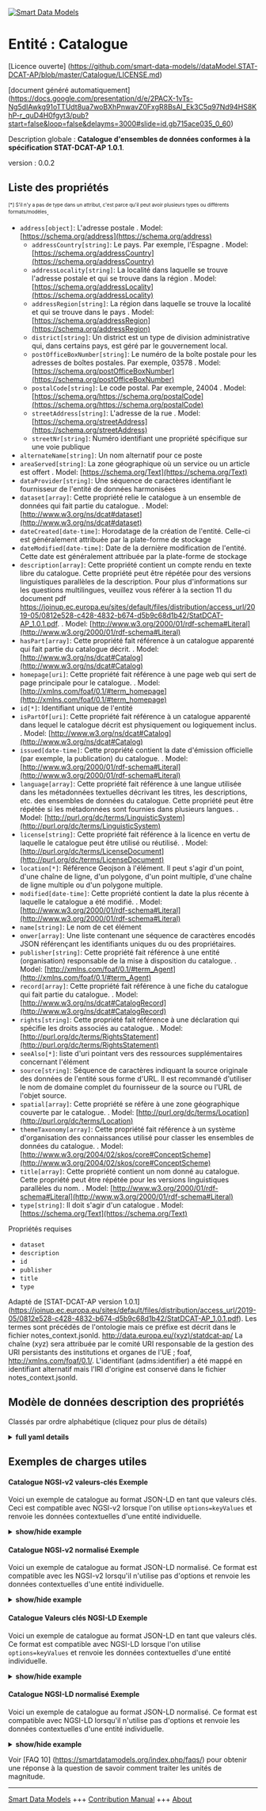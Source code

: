 <!-- 10-Header -->  
[![Smart Data Models](https://smartdatamodels.org/wp-content/uploads/2022/01/SmartDataModels_logo.png "Logo")](https://smartdatamodels.org)  
Entité : Catalogue  
==================<!-- /10-Header -->  
<!-- 15-License -->  
[Licence ouverte] (https://github.com/smart-data-models//dataModel.STAT-DCAT-AP/blob/master/Catalogue/LICENSE.md)  
[document généré automatiquement] (https://docs.google.com/presentation/d/e/2PACX-1vTs-Ng5dIAwkg91oTTUdt8ua7woBXhPnwavZ0FxgR8BsAI_Ek3C5q97Nd94HS8KhP-r_quD4H0fgyt3/pub?start=false&loop=false&delayms=3000#slide=id.gb715ace035_0_60)  
<!-- /15-License -->  
<!-- 20-Description -->  
Description globale : **Catalogue d'ensembles de données conformes à la spécification STAT-DCAT-AP 1.0.1**.  
version : 0.0.2  
<!-- /20-Description -->  
<!-- 30-PropertiesList -->  

## Liste des propriétés  

<sup><sub>[*] S'il n'y a pas de type dans un attribut, c'est parce qu'il peut avoir plusieurs types ou différents formats/modèles</sub></sup>.  
- `address[object]`: L'adresse postale  . Model: [https://schema.org/address](https://schema.org/address)	- `addressCountry[string]`: Le pays. Par exemple, l'Espagne  . Model: [https://schema.org/addressCountry](https://schema.org/addressCountry)  
	- `addressLocality[string]`: La localité dans laquelle se trouve l'adresse postale et qui se trouve dans la région  . Model: [https://schema.org/addressLocality](https://schema.org/addressLocality)  
	- `addressRegion[string]`: La région dans laquelle se trouve la localité et qui se trouve dans le pays  . Model: [https://schema.org/addressRegion](https://schema.org/addressRegion)  
	- `district[string]`: Un district est un type de division administrative qui, dans certains pays, est géré par le gouvernement local.    
	- `postOfficeBoxNumber[string]`: Le numéro de la boîte postale pour les adresses de boîtes postales. Par exemple, 03578  . Model: [https://schema.org/postOfficeBoxNumber](https://schema.org/postOfficeBoxNumber)  
	- `postalCode[string]`: Le code postal. Par exemple, 24004  . Model: [https://schema.org/https://schema.org/postalCode](https://schema.org/https://schema.org/postalCode)  
	- `streetAddress[string]`: L'adresse de la rue  . Model: [https://schema.org/streetAddress](https://schema.org/streetAddress)  
	- `streetNr[string]`: Numéro identifiant une propriété spécifique sur une voie publique    
- `alternateName[string]`: Un nom alternatif pour ce poste  - `areaServed[string]`: La zone géographique où un service ou un article est offert  . Model: [https://schema.org/Text](https://schema.org/Text)- `dataProvider[string]`: Une séquence de caractères identifiant le fournisseur de l'entité de données harmonisées  - `dataset[array]`: Cette propriété relie le catalogue à un ensemble de données qui fait partie du catalogue.  . Model: [http://www.w3.org/ns/dcat#dataset](http://www.w3.org/ns/dcat#dataset)- `dateCreated[date-time]`: Horodatage de la création de l'entité. Celle-ci est généralement attribuée par la plate-forme de stockage  - `dateModified[date-time]`: Date de la dernière modification de l'entité. Cette date est généralement attribuée par la plate-forme de stockage  - `description[array]`: Cette propriété contient un compte rendu en texte libre du catalogue. Cette propriété peut être répétée pour des versions linguistiques parallèles de la description. Pour plus d'informations sur les questions multilingues, veuillez vous référer à la section 11 du document pdf https://joinup.ec.europa.eu/sites/default/files/distribution/access_url/2019-05/0812e528-c428-4832-b674-d5b9c68d1b42/StatDCAT-AP_1.0.1.pdf.  . Model: [http://www.w3.org/2000/01/rdf-schema#Literal](http://www.w3.org/2000/01/rdf-schema#Literal)- `hasPart[array]`: Cette propriété fait référence à un catalogue apparenté qui fait partie du catalogue décrit.  . Model: [http://www.w3.org/ns/dcat#Catalog](http://www.w3.org/ns/dcat#Catalog)- `homepage[uri]`: Cette propriété fait référence à une page web qui sert de page principale pour le catalogue.  . Model: [http://xmlns.com/foaf/0.1/#term_homepage](http://xmlns.com/foaf/0.1/#term_homepage)- `id[*]`: Identifiant unique de l'entité  - `isPartOf[uri]`: Cette propriété fait référence à un catalogue apparenté dans lequel le catalogue décrit est physiquement ou logiquement inclus.  . Model: [http://www.w3.org/ns/dcat#Catalog](http://www.w3.org/ns/dcat#Catalog)- `issued[date-time]`: Cette propriété contient la date d'émission officielle (par exemple, la publication) du catalogue.  . Model: [http://www.w3.org/2000/01/rdf-schema#Literal](http://www.w3.org/2000/01/rdf-schema#Literal)- `language[array]`: Cette propriété fait référence à une langue utilisée dans les métadonnées textuelles décrivant les titres, les descriptions, etc. des ensembles de données du catalogue. Cette propriété peut être répétée si les métadonnées sont fournies dans plusieurs langues.  . Model: [http://purl.org/dc/terms/LinguisticSystem](http://purl.org/dc/terms/LinguisticSystem)- `license[string]`: Cette propriété fait référence à la licence en vertu de laquelle le catalogue peut être utilisé ou réutilisé.  . Model: [http://purl.org/dc/terms/LicenseDocument](http://purl.org/dc/terms/LicenseDocument)- `location[*]`: Référence Geojson à l'élément. Il peut s'agir d'un point, d'une chaîne de ligne, d'un polygone, d'un point multiple, d'une chaîne de ligne multiple ou d'un polygone multiple.  - `modified[date-time]`: Cette propriété contient la date la plus récente à laquelle le catalogue a été modifié.  . Model: [http://www.w3.org/2000/01/rdf-schema#Literal](http://www.w3.org/2000/01/rdf-schema#Literal)- `name[string]`: Le nom de cet élément  - `onwer[array]`: Une liste contenant une séquence de caractères encodés JSON référençant les identifiants uniques du ou des propriétaires.  - `publisher[string]`: Cette propriété fait référence à une entité (organisation) responsable de la mise à disposition du catalogue.  . Model: [http://xmlns.com/foaf/0.1/#term_Agent](http://xmlns.com/foaf/0.1/#term_Agent)- `record[array]`: Cette propriété fait référence à une fiche du catalogue qui fait partie du catalogue.  . Model: [http://www.w3.org/ns/dcat#CatalogRecord](http://www.w3.org/ns/dcat#CatalogRecord)- `rights[string]`: Cette propriété fait référence à une déclaration qui spécifie les droits associés au catalogue.  . Model: [http://purl.org/dc/terms/RightsStatement](http://purl.org/dc/terms/RightsStatement)- `seeAlso[*]`: liste d'uri pointant vers des ressources supplémentaires concernant l'élément  - `source[string]`: Séquence de caractères indiquant la source originale des données de l'entité sous forme d'URL. Il est recommandé d'utiliser le nom de domaine complet du fournisseur de la source ou l'URL de l'objet source.  - `spatial[array]`: Cette propriété se réfère à une zone géographique couverte par le catalogue.  . Model: [http://purl.org/dc/terms/Location](http://purl.org/dc/terms/Location)- `themeTaxonomy[array]`: Cette propriété fait référence à un système d'organisation des connaissances utilisé pour classer les ensembles de données du catalogue.  . Model: [http://www.w3.org/2004/02/skos/core#ConceptScheme](http://www.w3.org/2004/02/skos/core#ConceptScheme)- `title[array]`: Cette propriété contient un nom donné au catalogue. Cette propriété peut être répétée pour les versions linguistiques parallèles du nom.  . Model: [http://www.w3.org/2000/01/rdf-schema#Literal](http://www.w3.org/2000/01/rdf-schema#Literal)- `type[string]`: Il doit s'agir d'un catalogue  . Model: [https://schema.org/Text](https://schema.org/Text)<!-- /30-PropertiesList -->  
<!-- 35-RequiredProperties -->  
Propriétés requises  
- `dataset`  - `description`  - `id`  - `publisher`  - `title`  - `type`  <!-- /35-RequiredProperties -->  
<!-- 40-RequiredProperties -->  
Adapté de [STAT-DCAT-AP version 1.0.1] (https://joinup.ec.europa.eu/sites/default/files/distribution/access_url/2019-05/0812e528-c428-4832-b674-d5b9c68d1b42/StatDCAT-AP_1.0.1.pdf). Les termes sont précédés de l'ontologie mais ce préfixe est décrit dans le fichier notes_context.jsonld. http://data.europa.eu/(xyz)/statdcat-ap/ La chaîne (xyz) sera attribuée par le comité URI responsable de la gestion des URI persistants des institutions et organes de l'UE ; foaf, http://xmlns.com/foaf/0.1/. L'identifiant (adms:identifier) a été mappé en identifiant alternatif mais l'IRI d'origine est conservé dans le fichier notes_context.jsonld.  
<!-- /40-RequiredProperties -->  
<!-- 50-DataModelHeader -->  
## Modèle de données description des propriétés  
Classés par ordre alphabétique (cliquez pour plus de détails)  
<!-- /50-DataModelHeader -->  
<!-- 60-ModelYaml -->  
<details><summary><strong>full yaml details</strong></summary>    
```yaml  
Catalogue:    
  description: Catalogue of datasets compliant with STAT-DCAT-AP 1.0.1 specification.    
  properties:    
    address:    
      description: The mailing address    
      properties:    
        addressCountry:    
          description: 'The country. For example, Spain'    
          type: string    
          x-ngsi:    
            model: https://schema.org/addressCountry    
            type: Property    
        addressLocality:    
          description: 'The locality in which the street address is, and which is in the region'    
          type: string    
          x-ngsi:    
            model: https://schema.org/addressLocality    
            type: Property    
        addressRegion:    
          description: 'The region in which the locality is, and which is in the country'    
          type: string    
          x-ngsi:    
            model: https://schema.org/addressRegion    
            type: Property    
        district:    
          description: 'A district is a type of administrative division that, in some countries, is managed by the local government'    
          type: string    
          x-ngsi:    
            type: Property    
        postOfficeBoxNumber:    
          description: 'The post office box number for PO box addresses. For example, 03578'    
          type: string    
          x-ngsi:    
            model: https://schema.org/postOfficeBoxNumber    
            type: Property    
        postalCode:    
          description: 'The postal code. For example, 24004'    
          type: string    
          x-ngsi:    
            model: https://schema.org/https://schema.org/postalCode    
            type: Property    
        streetAddress:    
          description: The street address    
          type: string    
          x-ngsi:    
            model: https://schema.org/streetAddress    
            type: Property    
        streetNr:    
          description: Number identifying a specific property on a public street    
          type: string    
          x-ngsi:    
            type: Property    
      type: object    
      x-ngsi:    
        model: https://schema.org/address    
        type: Property    
    alternateName:    
      description: An alternative name for this item    
      type: string    
      x-ngsi:    
        type: Property    
    areaServed:    
      description: The geographic area where a service or offered item is provided    
      type: string    
      x-ngsi:    
        model: https://schema.org/Text    
        type: Property    
    dataProvider:    
      description: A sequence of characters identifying the provider of the harmonised data entity    
      type: string    
      x-ngsi:    
        type: Property    
    dataset:    
      description: This property links the Catalogue with a Dataset that is part of the Catalogue    
      items:    
        anyOf:    
          - description: Identifier format of any NGSI entity    
            maxLength: 256    
            minLength: 1    
            pattern: ^[\w\-\.\{\}\$\+\*\[\]`|~^@!,:\\]+$    
            type: string    
            x-ngsi:    
              type: Property    
          - description: Identifier format of any NGSI entity    
            format: uri    
            type: string    
            x-ngsi:    
              type: Property    
      type: array    
      x-ngsi:    
        model: "http://www.w3.org/ns/dcat#dataset"    
        type: Relationship    
    dateCreated:    
      description: Entity creation timestamp. This will usually be allocated by the storage platform    
      format: date-time    
      type: string    
      x-ngsi:    
        type: Property    
    dateModified:    
      description: Timestamp of the last modification of the entity. This will usually be allocated by the storage platform    
      format: date-time    
      type: string    
      x-ngsi:    
        type: Property    
    description:    
      description: 'This property contains a free-text account of the Catalogue. This property can be repeated for parallel language versions of the description. For further information on multilingual issues, please refer to section 11 of the pdf document https://joinup.ec.europa.eu/sites/default/files/distribution/access_url/2019-05/0812e528-c428-4832-b674-d5b9c68d1b42/StatDCAT-AP_1.0.1.pdf'    
      items:    
        description: Catalog description in different languages    
        type: string    
        x-ngsi:    
          type: Property    
      type: array    
      x-ngsi:    
        model: "http://www.w3.org/2000/01/rdf-schema#Literal"    
        type: Property    
    hasPart:    
      description: This property refers to a related Catalogue that is part of the described Catalogue    
      items:    
        format: uri    
        type: string    
      type: array    
      x-ngsi:    
        model: "http://www.w3.org/ns/dcat#Catalog"    
        type: Relationship    
    homepage:    
      description: This property refers to a web page that acts as the main page for the Catalogue    
      format: uri    
      type: string    
      x-ngsi:    
        model: "http://xmlns.com/foaf/0.1/#term_homepage"    
        type: Property    
    id:    
      anyOf:    
        - description: Identifier format of any NGSI entity    
          maxLength: 256    
          minLength: 1    
          pattern: ^[\w\-\.\{\}\$\+\*\[\]`|~^@!,:\\]+$    
          type: string    
          x-ngsi:    
            type: Property    
        - description: Identifier format of any NGSI entity    
          format: uri    
          type: string    
          x-ngsi:    
            type: Property    
      description: Unique identifier of the entity    
      x-ngsi:    
        type: Property    
    isPartOf:    
      description: This property refers to a related Catalogue in which the described Catalogue is physically or logically included    
      format: uri    
      type: string    
      x-ngsi:    
        model: "http://www.w3.org/ns/dcat#Catalog"    
        type: Relationship    
    issued:    
      description: 'This property contains the date of formal issuance (e.g., publication) of the Catalogue'    
      format: date-time    
      type: string    
      x-ngsi:    
        model: "http://www.w3.org/2000/01/rdf-schema#Literal"    
        type: Property    
    language:    
      description: 'This property refers to a language used in the textual metadata describing titles, descriptions, etc. of the Datasets in the Catalogue. This property can be repeated if the  metadata is provided in multiple languages'    
      items:    
        type: string    
      type: array    
      x-ngsi:    
        model: http://purl.org/dc/terms/LinguisticSystem    
        type: Property    
    license:    
      description: This property refers to the licence under which the Catalogue can be used or reused    
      type: string    
      x-ngsi:    
        model: http://purl.org/dc/terms/LicenseDocument    
        type: Property    
    location:    
      description: 'Geojson reference to the item. It can be Point, LineString, Polygon, MultiPoint, MultiLineString or MultiPolygon'    
      oneOf:    
        - description: Geojson reference to the item. Point    
          properties:    
            bbox:    
              items:    
                type: number    
              minItems: 4    
              type: array    
            coordinates:    
              items:    
                type: number    
              minItems: 2    
              type: array    
            type:    
              enum:    
                - Point    
              type: string    
          required:    
            - type    
            - coordinates    
          title: GeoJSON Point    
          type: object    
          x-ngsi:    
            type: GeoProperty    
        - description: Geojson reference to the item. LineString    
          properties:    
            bbox:    
              items:    
                type: number    
              minItems: 4    
              type: array    
            coordinates:    
              items:    
                items:    
                  type: number    
                minItems: 2    
                type: array    
              minItems: 2    
              type: array    
            type:    
              enum:    
                - LineString    
              type: string    
          required:    
            - type    
            - coordinates    
          title: GeoJSON LineString    
          type: object    
          x-ngsi:    
            type: GeoProperty    
        - description: Geojson reference to the item. Polygon    
          properties:    
            bbox:    
              items:    
                type: number    
              minItems: 4    
              type: array    
            coordinates:    
              items:    
                items:    
                  items:    
                    type: number    
                  minItems: 2    
                  type: array    
                minItems: 4    
                type: array    
              type: array    
            type:    
              enum:    
                - Polygon    
              type: string    
          required:    
            - type    
            - coordinates    
          title: GeoJSON Polygon    
          type: object    
          x-ngsi:    
            type: GeoProperty    
        - description: Geojson reference to the item. MultiPoint    
          properties:    
            bbox:    
              items:    
                type: number    
              minItems: 4    
              type: array    
            coordinates:    
              items:    
                items:    
                  type: number    
                minItems: 2    
                type: array    
              type: array    
            type:    
              enum:    
                - MultiPoint    
              type: string    
          required:    
            - type    
            - coordinates    
          title: GeoJSON MultiPoint    
          type: object    
          x-ngsi:    
            type: GeoProperty    
        - description: Geojson reference to the item. MultiLineString    
          properties:    
            bbox:    
              items:    
                type: number    
              minItems: 4    
              type: array    
            coordinates:    
              items:    
                items:    
                  items:    
                    type: number    
                  minItems: 2    
                  type: array    
                minItems: 2    
                type: array    
              type: array    
            type:    
              enum:    
                - MultiLineString    
              type: string    
          required:    
            - type    
            - coordinates    
          title: GeoJSON MultiLineString    
          type: object    
          x-ngsi:    
            type: GeoProperty    
        - description: Geojson reference to the item. MultiLineString    
          properties:    
            bbox:    
              items:    
                type: number    
              minItems: 4    
              type: array    
            coordinates:    
              items:    
                items:    
                  items:    
                    items:    
                      type: number    
                    minItems: 2    
                    type: array    
                  minItems: 4    
                  type: array    
                type: array    
              type: array    
            type:    
              enum:    
                - MultiPolygon    
              type: string    
          required:    
            - type    
            - coordinates    
          title: GeoJSON MultiPolygon    
          type: object    
          x-ngsi:    
            type: GeoProperty    
      x-ngsi:    
        type: GeoProperty    
    modified:    
      description: This property contains the most recent date on which the Catalogue was modified    
      format: date-time    
      type: string    
      x-ngsi:    
        model: "http://www.w3.org/2000/01/rdf-schema#Literal"    
        type: Property    
    name:    
      description: The name of this item    
      type: string    
      x-ngsi:    
        type: Property    
    owner:    
      description: A List containing a JSON encoded sequence of characters referencing the unique Ids of the owner(s)    
      items:    
        anyOf:    
          - description: Identifier format of any NGSI entity    
            maxLength: 256    
            minLength: 1    
            pattern: ^[\w\-\.\{\}\$\+\*\[\]`|~^@!,:\\]+$    
            type: string    
            x-ngsi:    
              type: Property    
          - description: Identifier format of any NGSI entity    
            format: uri    
            type: string    
            x-ngsi:    
              type: Property    
        description: Unique identifier of the entity    
        x-ngsi:    
          type: Property    
      type: array    
      x-ngsi:    
        type: Property    
    publisher:    
      description: This property refers to an entity (organisation) responsible for making the Catalogue available    
      type: string    
      x-ngsi:    
        model: "http://xmlns.com/foaf/0.1/#term_Agent"    
        type: Property    
    record:    
      description: This property refers to a Catalogue Record that is part of the Catalogue    
      items:    
        anyOf:    
          - description: Identifier format of any NGSI entity    
            maxLength: 256    
            minLength: 1    
            pattern: ^[\w\-\.\{\}\$\+\*\[\]`|~^@!,:\\]+$    
            type: string    
            x-ngsi:    
              type: Property    
          - description: Identifier format of any NGSI entity    
            format: uri    
            type: string    
            x-ngsi:    
              type: Property    
      type: array    
      x-ngsi:    
        model: "http://www.w3.org/ns/dcat#CatalogRecord"    
        type: Relationship    
    rights:    
      description: This property refers to a statement that specifies rights associated with the Catalogue    
      type: string    
      x-ngsi:    
        model: http://purl.org/dc/terms/RightsStatement    
        type: Property    
    seeAlso:    
      description: list of uri pointing to additional resources about the item    
      oneOf:    
        - items:    
            format: uri    
            type: string    
          minItems: 1    
          type: array    
        - format: uri    
          type: string    
      x-ngsi:    
        type: Property    
    source:    
      description: 'A sequence of characters giving the original source of the entity data as a URL. Recommended to be the fully qualified domain name of the source provider, or the URL to the source object'    
      type: string    
      x-ngsi:    
        type: Property    
    spatial:    
      description: This property refers to a geographical area covered by the Catalogue    
      items:    
        description: 'Geojson reference to the item. It can be Point, LineString, Polygon, MultiPoint, MultiLineString or MultiPolygon'    
        oneOf:    
          - bbox:    
              items:    
                type: number    
              minItems: 4    
              type: array    
            coordinates:    
              items:    
                type: number    
              minItems: 2    
              type: array    
            type:    
              enum:    
                - Point    
              type: string    
          - bbox:    
              items:    
                type: number    
              minItems: 4    
              type: array    
            coordinates:    
              items:    
                items:    
                  type: number    
                minItems: 2    
                type: array    
              minItems: 2    
              type: array    
            type:    
              enum:    
                - LineString    
              type: string    
          - bbox:    
              items:    
                type: number    
              minItems: 4    
              type: array    
            coordinates:    
              items:    
                items:    
                  items:    
                    type: number    
                  minItems: 2    
                  type: array    
                minItems: 4    
                type: array    
              type: array    
            type:    
              enum:    
                - Polygon    
              type: string    
          - bbox:    
              items:    
                type: number    
              minItems: 4    
              type: array    
            coordinates:    
              items:    
                items:    
                  type: number    
                minItems: 2    
                type: array    
              type: array    
            type:    
              enum:    
                - MultiPoint    
              type: string    
          - bbox:    
              items:    
                type: number    
              minItems: 4    
              type: array    
            coordinates:    
              items:    
                items:    
                  items:    
                    type: number    
                  minItems: 2    
                  type: array    
                minItems: 2    
                type: array    
              type: array    
            type:    
              enum:    
                - MultiLineString    
              type: string    
          - bbox:    
              items:    
                type: number    
              minItems: 4    
              type: array    
            coordinates:    
              items:    
                items:    
                  items:    
                    items:    
                    minItems: 2    
                    type: array    
                  minItems: 4    
                  type: array    
                type: array    
              type: array    
            type:    
              enum:    
                - MultiPolygon    
              type: string    
        x-ngsi:    
          type: GeoProperty    
      type: array    
      x-ngsi:    
        model: http://purl.org/dc/terms/Location    
        type: GeoProperty    
    themeTaxonomy:    
      description: This property refers to a knowledge organization system used to classify the Catalogue's Datasets    
      items:    
        type: string    
      type: array    
      x-ngsi:    
        model: "http://www.w3.org/2004/02/skos/core#ConceptScheme"    
        type: Property    
    title:    
      description: This property contains a name given to the Catalogue. This property can be repeated for parallel language versions of the name    
      items:    
        type: string    
      type: array    
      x-ngsi:    
        model: "http://www.w3.org/2000/01/rdf-schema#Literal"    
        type: Property    
    type:    
      description: It has to be Catalogue    
      enum:    
        - Catalogue    
      type: string    
      x-ngsi:    
        model: https://schema.org/Text    
        type: Property    
  required:    
    - id    
    - type    
    - dataset    
    - description    
    - publisher    
    - title    
  type: object    
  x-derived-from: https://joinup.ec.europa.eu/sites/default/files/distribution/access_url/2019-05/0812e528-c428-4832-b674-d5b9c68d1b42/StatDCAT-AP_1.0.1.pdf    
  x-disclaimer: 'Redistribution and use in source and binary forms, with or without modification, are permitted  provided that the license conditions are met. Copyleft (c) 2022 Contributors to Smart Data Models Program'    
  x-license-url: https://github.com/smart-data-models/dataModel.STAT-DCAT-AP/blob/master/Catalogue/LICENSE.md    
  x-model-schema: https://smart-data-models.github.io/dataModel.STAT-DCAT-AP/Catalogue/schema.json    
  x-model-tags: INTERSTAT    
  x-version: 0.0.2    
```  
</details>    
<!-- /60-ModelYaml -->  
<!-- 70-MiddleNotes -->  
<!-- /70-MiddleNotes -->  
<!-- 80-Examples -->  
## Exemples de charges utiles  
#### Catalogue NGSI-v2 valeurs-clés Exemple  
Voici un exemple de catalogue au format JSON-LD en tant que valeurs clés. Ceci est compatible avec NGSI-v2 lorsque l'on utilise `options=keyValues` et renvoie les données contextuelles d'une entité individuelle.  
<details><summary><strong>show/hide example</strong></summary>    
```json  
{  
  "id": "urn:ngsi-ld:Catalogue:id:KSLT:97146192",  
  "type": "Catalogue",  
  "dateCreated": "2023-03-20T18:53:50Z",  
  "dateModified": "2023-06-29T11:37:12Z",  
  "source": "INE",  
  "name": "Catalogue of statistical resources",  
  "alternateName": "Catalogue",  
  "description": [  
    "List of converted statistical resources"  
  ],  
  "dataProvider": "INE",  
  "owner": [  
    "urn:ngsi-ld:Catalogue:items:FRAY:12902985",  
    "urn:ngsi-ld:Catalogue:items:WMSS:90165917"  
  ],  
  "seeAlso": [  
    "urn:ngsi-ld:Catalogue:items:XSHA:97687196"  
  ],  
  "location": {  
    "type": "Point",  
    "coordinates": [  
      52.5209531,  
      13.3256918  
    ]  
  },  
  "address": {  
    "streetAddress": "Franklinstrasse 13",  
    "addressLocality": "Berlin",  
    "addressRegion": "Berlin",  
    "addressCountry": "Germany",  
    "postalCode": "10587",  
    "postOfficeBoxNumber": "",  
    "streetNr": "13",  
    "district": ""  
  },  
  "areaServed": "",  
  "dataset": [  
    "urn:ngsi-ld:Catalogue:dataset:VLNR:72960176"  
  ],  
  "publisher": "INE",  
  "title": [  
    "Catalogue or statistical resources",  
    "Catalogo de recursos estadisticos"  
  ],  
  "homepage": "urn:ngsi-ld:Catalogue:homepage:FXWI:96370263",  
  "language": [  
    "SP",  
    "EN"  
  ],  
  "licence": "CC BY 4.0",  
  "releaseDate": "2023-01-20T11:03:48Z",  
  "themes": [  
    "demography",  
    "social movements"  
  ],  
  "modificationDate": "2023-02-24T16:28:58Z",  
  "hasPart": [  
    "urn:ngsi-ld:Catalogue:hasPart:EQFC:38298320"  
  ],  
  "isPartOf": "urn:ngsi-ld:Catalogue:isPartOf:JACJ:87819283",  
  "record": [  
    "urn:ngsi-ld:Catalogue:record:UEFV:49174271"  
  ],  
  "rights": "Open licensed",  
  "spatial_geographic": [  
    {  
      "type": "Point",  
      "coordinates": [  
        121.7,  
        146.6  
      ],  
      "bbox": [  
        46.5,  
        926.8,  
        995.6,  
        403.5  
      ]  
    },  
    {  
      "type": "Point",  
      "coordinates": [  
        60.3,  
        491.9  
      ],  
      "bbox": [  
        652.6,  
        335.8,  
        341.6,  
        875.0  
      ]  
    }  
  ]  
}  
```  
</details>  
#### Catalogue NGSI-v2 normalisé Exemple  
Voici un exemple de catalogue au format JSON-LD normalisé. Ce format est compatible avec les NGSI-v2 lorsqu'il n'utilise pas d'options et renvoie les données contextuelles d'une entité individuelle.  
<details><summary><strong>show/hide example</strong></summary>    
```json  
{  
  "id": "urn:ngsi-ld:Catalogue:id:KSLT:97146192",  
  "type": "Catalogue",  
  "dateCreated": {  
    "type": "Date-Time",  
    "value": "2023-03-20T18:53:50Z"  
  },  
  "dateModified": {  
    "type": "Date-Time",  
    "value": "2023-06-29T11:37:12Z"  
  },  
  "source": {  
    "type": "Text",  
    "value": "INE"  
  },  
  "name": {  
    "type": "Text",  
    "value": "Catalogue of statistical resources"  
  },  
  "alternateName": {  
    "type": "Text",  
    "value": "Catalogue"  
  },  
  "description": {  
    "type": "StructuredValue",  
    "value": [  
      "List of converted statistical resources"  
    ]  
  },  
  "dataProvider": {  
    "type": "Text",  
    "value": "INE"  
  },  
  "owner": {  
    "type": "array",  
    "value": [  
      "urn:ngsi-ld:Catalogue:items:FRAY:12902985",  
      "urn:ngsi-ld:Catalogue:items:WMSS:90165917"  
    ]  
  },  
  "seeAlso": {  
    "type": "array",  
    "value": [  
      "urn:ngsi-ld:Catalogue:items:XSHA:97687196"  
    ]  
  },  
  "location": {  
    "type": "geo:json",  
    "value": {  
      "type": "Point",  
      "coordinates": [  
        52.5209531,  
        13.3256918  
      ]  
    }  
  },  
  "address": {  
    "type": "StructuredValue",  
    "value": {  
      "streetAddress": "Franklinstrasse 13",  
      "addressLocality": "Berlin",  
      "addressRegion": "Berlin",  
      "addressCountry": "Germany",  
      "postalCode": "10587",  
      "postOfficeBoxNumber": "",  
      "streetNr": "13",  
      "district": ""  
    }  
  },  
  "areaServed": {  
    "type": "Text",  
    "value": ""  
  },  
  "dataset": {  
    "type": "array",  
    "value": [  
      "urn:ngsi-ld:Catalogue:dataset:VLNR:72960176"  
    ]  
  },  
  "publisher": {  
    "type": "Text",  
    "value": "INE"  
  },  
  "title": {  
    "type": "array",  
    "value": [  
      "Catalogue or statistical resources",  
      "Catálogo de recursos estadisticos"  
    ]  
  },  
  "homepage": {  
    "type": "Text",  
    "value": "urn:ngsi-ld:Catalogue:homepage:FXWI:96370263"  
  },  
  "language": {  
    "type": "array",  
    "value": [  
      "SP",  
      "EN"  
    ]  
  },  
  "licence": {  
    "type": "Text",  
    "value": "CC BY 4.0"  
  },  
  "releaseDate": {  
    "type": "Date-Time",  
    "value": "2023-01-20T11:03:48Z"  
  },  
  "themes": {  
    "type": "array",  
    "value": [  
      "demography",  
      "social movements"  
    ]  
  },  
  "modificationDate": {  
    "type": "Date-Time",  
    "value": "2023-02-24T16:28:58Z"  
  },  
  "hasPart": {  
    "type": "array",  
    "value": [  
      "urn:ngsi-ld:Catalogue:hasPart:EQFC:38298320"  
    ]  
  },  
  "isPartOf": {  
    "type": "URI",  
    "value": "urn:ngsi-ld:Catalogue:isPartOf:JACJ:87819283"  
  },  
  "record": {  
    "type": "array",  
    "value": [  
      "urn:ngsi-ld:Catalogue:record:UEFV:49174271"  
    ]  
  },  
  "rights": {  
    "type": "Text",  
    "value": "Open licensed"  
  },  
  "spatial_geographic": {  
    "type": "geo:json",  
    "value": [  
      {  
        "type": "Point",  
        "coordinates": [  
          121.7,  
          146.6  
        ],  
        "bbox": [  
          46.5,  
          926.8,  
          995.6,  
          403.5  
        ]  
      },  
      {  
        "type": "Point",  
        "coordinates": [  
          60.3,  
          491.9  
        ],  
        "bbox": [  
          652.6,  
          335.8,  
          341.6,  
          875.0  
        ]  
      }  
    ]  
  }  
}  
```  
</details>  
#### Catalogue Valeurs clés NGSI-LD Exemple  
Voici un exemple de catalogue au format JSON-LD en tant que valeurs clés. Ce format est compatible avec NGSI-LD lorsque l'on utilise `options=keyValues` et renvoie les données contextuelles d'une entité individuelle.  
<details><summary><strong>show/hide example</strong></summary>    
```json  
{  
  "id": "urn:ngsi-ld:Catalogue:id:KSLT:97146192",  
  "type": "Catalogue",  
  "dateCreated": "2023-03-20T18:53:50Z",  
  "dateModified": "2023-06-29T11:37:12Z",  
  "source": "INE",  
  "name": "Catalogue of statistical resources",  
  "alternateName": "Catalogue",  
  "description": [  
    "List of converted statistical resources"  
  ],  
  "dataProvider": "INE",  
  "owner": [  
    "urn:ngsi-ld:Catalogue:items:FRAY:12902985",  
    "urn:ngsi-ld:Catalogue:items:WMSS:90165917"  
  ],  
  "seeAlso": [  
    "urn:ngsi-ld:Catalogue:items:XSHA:97687196"  
  ],  
  "location": {  
    "type": "Point",  
    "coordinates": [  
      52.5209531,  
      13.3256918  
    ]  
  },  
  "address": {  
    "streetAddress": "Franklinstrasse 13",  
    "addressLocality": "Berlin",  
    "addressRegion": "Berlin",  
    "addressCountry": "Germany",  
    "postalCode": "10587",  
    "postOfficeBoxNumber": "",  
    "streetNr": "13",  
    "district": ""  
  },  
  "areaServed": "",  
  "dataset": [  
    "urn:ngsi-ld:Catalogue:dataset:VLNR:72960176"  
  ],  
  "publisher": "INE",  
  "title": [  
    "Catalogue or statistical resources",  
    "Catalogo de recursos estadisticos"  
  ],  
  "homepage": "urn:ngsi-ld:Catalogue:homepage:FXWI:96370263",  
  "language": [  
    "SP",  
    "EN"  
  ],  
  "licence": "CC BY 4.0",  
  "releaseDate": "2023-01-20T11:03:48Z",  
  "themes": [  
    "demography",  
    "social movements"  
  ],  
  "modificationDate": "2023-02-24T16:28:58Z",  
  "hasPart": [  
    "urn:ngsi-ld:Catalogue:hasPart:EQFC:38298320"  
  ],  
  "isPartOf": "urn:ngsi-ld:Catalogue:isPartOf:JACJ:87819283",  
  "record": [  
    "urn:ngsi-ld:Catalogue:record:UEFV:49174271"  
  ],  
  "rights": "Open licensed",  
  "spatial_geographic": [  
    {  
      "type": "Point",  
      "coordinates": [  
        121.7,  
        146.6  
      ],  
      "bbox": [  
        46.5,  
        926.8,  
        995.6,  
        403.5  
      ]  
    },  
    {  
      "type": "Point",  
      "coordinates": [  
        60.3,  
        491.9  
      ],  
      "bbox": [  
        652.6,  
        335.8,  
        341.6,  
        875.0  
      ]  
    }  
  ],  
  "@context": [  
    "https://raw.githubusercontent.com/smart-data-models/dataModel.STAT-DCAT-AP/master/context.jsonld"  
  ]  
}  
```  
</details>  
#### Catalogue NGSI-LD normalisé Exemple  
Voici un exemple de catalogue au format JSON-LD normalisé. Ce format est compatible avec NGSI-LD lorsqu'il n'utilise pas d'options et renvoie les données contextuelles d'une entité individuelle.  
<details><summary><strong>show/hide example</strong></summary>    
```json  
{  
  "id": "urn:ngsi-ld:Catalogue:id:KSLT:97146192",  
  "type": "Catalogue",  
  "dateCreated": {  
    "type": "Property",  
    "value": {  
      "@type": "DateTime",  
      "@value": "2023-03-20T18:53:50Z"  
    }  
  },  
  "dateModified": {  
    "type": "Property",  
    "value": {  
      "@type": "DateTime",  
      "@value": "2023-06-29T11:37:12Z"  
    }  
  },  
  "source": {  
    "type": "Property",  
    "value": "INE"  
  },  
  "name": {  
    "type": "Property",  
    "value": "Catalogue of statistical resources"  
  },  
  "alternateName": {  
    "type": "Property",  
    "value": "Catalogue"  
  },  
  "description": {  
    "type": "Property",  
    "value": [  
      "List of converted statistical resources"  
      ]  
  },  
  "dataProvider": {  
    "type": "Property",  
    "value": "INE"  
  },  
  "owner": {  
    "type": "Property",  
    "value": [  
      "urn:ngsi-ld:Catalogue:items:FRAY:12902985",  
      "urn:ngsi-ld:Catalogue:items:WMSS:90165917"  
    ]  
  },  
  "seeAlso": {  
    "type": "Property",  
    "value": [  
      "urn:ngsi-ld:Catalogue:items:XSHA:97687196"  
    ]  
  },  
  "location": {  
    "type": "Property",  
    "value": {  
      "type": "Point",  
      "coordinates": [  
        52.5209531,  
        13.3256918  
      ]  
    }  
  },  
  "address": {  
    "streetAddress": "Franklinstrasse 13",  
    "addressLocality": "Berlin",  
    "addressRegion": "Berlin",  
    "addressCountry": "Germany",  
    "postalCode": "10587",  
    "postOfficeBoxNumber": "",  
    "streetNr": "13",  
    "district": ""  
  },  
  "areaServed": "",  
  "dataset": {  
    "type": "Relationship",  
    "object": ["urn:ngsi-ld:Catalogue:dataset:VLNR:72960176"]  
  },  
  "publisher": {  
    "type": "Property",  
    "value": "INE"  
  },  
  "title": {  
    "type": "Property",  
    "value": [  
      "Catalogue or statistical resources",  
      "CatÃ¡logo de recursos estadisticos"  
    ]  
  },  
  "homepage": {  
    "type": "Property",  
    "value": "urn:ngsi-ld:Catalogue:homepage:FXWI:96370263"  
  },  
  "language": {  
    "type": "Property",  
    "value": [  
      "SP",  
      "EN"  
    ]  
  },  
  "license": {  
    "type": "Property",  
    "value": "CC BY 4.0"  
  },  
  "issued": {  
    "type": "Property",  
    "value": {  
      "@type": "DateTime",  
      "@value": "2023-01-20T11:03:48Z"  
    }  
  },  
  "themeTaxonomy": {  
    "type": "Property",  
    "value": [  
      "demography",  
      "social movements"  
    ]  
  },  
  "modified": {  
    "type": "Property",  
    "value": {  
      "@type": "DateTime",  
      "@value": "2023-02-24T16:28:58Z"  
    }  
  },  
  "hasPart": {  
    "type": "Relationship",  
    "object": ["urn:ngsi-ld:Catalogue:hasPart:EQFC:38298320"]  
  },  
  "isPartOf": {  
    "type": "Relationship",  
    "object": "urn:ngsi-ld:Catalogue:isPartOf:JACJ:87819283"  
  },  
  "record": {  
    "type": "Relationship",  
    "object": [  
      "urn:ngsi-ld:Catalogue:record:UEFV:49174271"]  
  },  
  "rights": {  
    "type": "Property",  
    "value": "Open licensed"  
  },  
  "spatial": {  
    "type": "Property",  
    "value": [  
      {  
        "type": "Point",  
        "coordinates": [  
          121.7,  
          146.6  
        ],  
        "bbox": [  
          46.5,  
          926.8,  
          995.6,  
          403.5  
        ]  
      },  
      {  
        "type": "Point",  
        "coordinates": [  
          60.3,  
          491.9  
        ],  
        "bbox": [  
          652.6,  
          335.8,  
          341.6,  
          875.0  
        ]  
      }  
    ]  
  },  
  "@context": [  
    "https://raw.githubusercontent.com/smart-data-models/dataModel.STAT-DCAT-AP/master/context.jsonld"  
  ]  
}  
```  
</details><!-- /80-Examples -->  
<!-- 90-FooterNotes -->  
<!-- /90-FooterNotes -->  
<!-- 95-Units -->  
Voir [FAQ 10] (https://smartdatamodels.org/index.php/faqs/) pour obtenir une réponse à la question de savoir comment traiter les unités de magnitude.  
<!-- /95-Units -->  
<!-- 97-LastFooter -->  
---  
[Smart Data Models](https://smartdatamodels.org) +++ [Contribution Manual](https://bit.ly/contribution_manual) +++ [About](https://bit.ly/Introduction_SDM)<!-- /97-LastFooter -->  
